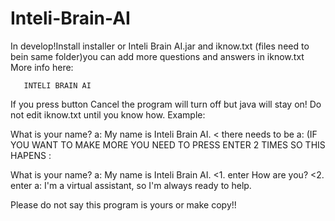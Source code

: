 # Inteli-Brain-AI
In develop!Install installer or Inteli Brain AI.jar and iknow.txt (files need to bein same folder)you can add more questions and answers in iknow.txt More info here:

       INTELI BRAIN AI
   If you press button Cancel the program will turn off but java will stay on!
Do not edit iknow.txt until you know how. Example:

What is your name?
a: My name is Inteli Brain AI. < there needs to be a: (IF YOU WANT TO MAKE MORE YOU NEED TO PRESS ENTER 2 TIMES SO THIS HAPENS : 

What is your name?
a: My name is Inteli Brain AI.
               <1. enter
How are you?   <2. enter
a: I'm a virtual assistant, so I'm always ready to help.

Please do not say this program is yours or make copy!!


